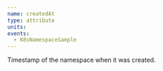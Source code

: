 ```yaml
---
name: createdAt
type: attribute
units:
events:
  - K8sNamespaceSample
---
```


Timestamp of the namespace when it was created.

